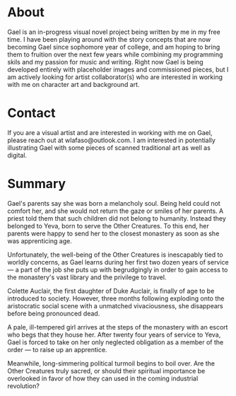 <h1>About</h1>
Gael is an in-progress visual novel project being written by me in my free time. I have been playing around with the story concepts that are now becoming Gael since sophomore year of college, and am hoping to bring them to fruition over the next few years while combining my programming skils and my passion for music and writing. Right now Gael is being developed entirely with placeholder images and commissioned pieces, but I am actively looking for artist collaborator(s) who are interested in working with me on character art and background art.
<h1>Contact</h1>
If you are a visual artist and are interested in working with me on Gael, please reach out at wlafaso@outlook.com. I am interested in potentially illustrating Gael with some pieces of scanned traditional art as well as digital. 
<h1>Summary</h1>
Gael's parents say she was born a melancholy soul. Being held could not comfort her, and she would not return the gaze or smiles of her parents. A priest told them that such children did not belong to humanity. Instead they belonged to Yeva, born to serve the Other Creatures. To this end, her parents were happy to send her to the closest monastery as soon as she was apprenticing age.

Unfortunately, the well-being of the Other Creatures is inescapably tied to worldly concerns, as Gael learns during her first two dozen years of service — a part of the job she puts up with begrudgingly in order to gain access to the monastery's vast library and the privilege to travel. 

Colette Auclair, the first daughter of Duke Auclair, is finally of age to be introduced to society. However, three months following exploding onto the aristocratic social scene with a unmatched vivaciousness, she disappears before being pronounced dead. 

A pale, ill-tempered girl arrives at the steps of the monastery with an escort who begs that they house her. After twenty four years of service to Yeva, Gael is forced to take on her only neglected obligation as a member of the order — to raise up an apprentice. 

Meanwhile, long-simmering political turmoil begins to boil over. Are the Other Creatures truly sacred, or should their spiritual importance be overlooked in favor of how they can used in the coming industrial revolution? 
